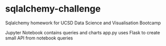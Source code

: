 # sqlalchemy-challenge

Sqlalchemy homework for UCSD Data Science and Visualisation Bootcamp

Jupyter Notebook contains queries and charts
app.py uses Flask to create small API from notebook queries
